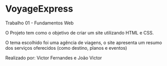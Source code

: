 # VoyageExpress

Trabalho 01 - Fundamentos Web

O Projeto tem como o objetivo de criar um site utilizando HTML e CSS.

O tema escolhido foi uma agência de viagens, o site apresenta um resumo dos serviços oferecidos (como destino, planos e eventos)

Realizado por: Victor Fernandes e João Victor
